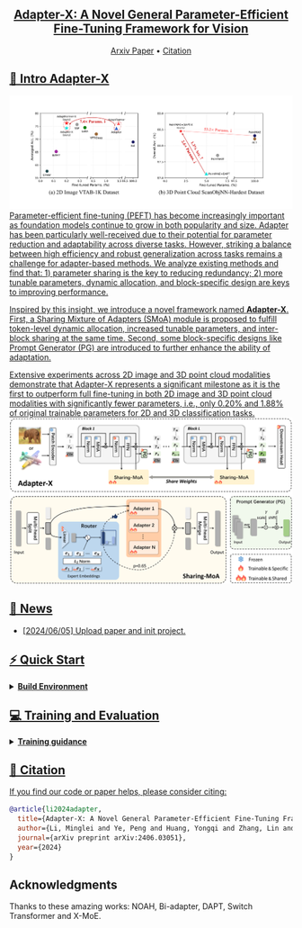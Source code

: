 <!-- <div align= "center">
    <img src="./assets/images/meshxl_logo.jpg" width="170px">
    <h1> Official repo for Adapter-X</h1>

</div> -->

<div align="center">
    <h2> <a href="https://arxiv.org/abs/2406.03051">Adapter-X: A Novel General Parameter-Efficient Fine-Tuning Framework for Vision</a></h2>

<p align="center">
  <!-- <a href="https://ch3cook-fdu.github.io/">Project Page</a> • -->
  <a href="https://arxiv.org/abs/2406.03051">Arxiv Paper</a> •
  <!-- <a href="">HuggingFace Demo</a> • -->
  <a href="#-citation">Citation
</p>

</div>

<div align="center">

<!-- <img src="https://cdn.discordapp.com/attachments/941582479117127680/1111543600879259749/20230526075532.png" width="350px"> -->

<!-- |                                                   Teaser Video                                                   |                                                    Demo Video                                                    |
| :--------------------------------------------------------------------------------------------------------------: | :--------------------------------------------------------------------------------------------------------------: |
| <video src="https://github.com/OpenMotionLab/MotionGPT/assets/120085716/a741e162-b2f4-4f65-af8e-aa19c4115a9e" /> | <video src="https://github.com/OpenMotionLab/MotionGPT/assets/120085716/ae966d17-6326-43e6-8d5b-8562cf3ffd52" /> | -->

</div>

<!-- ### [MeshXL: Neural Coordinate Field for Generative 3D Foundation Models](https://motion-gpt.github.io/) -->
<!-- ### [Project Page](https://motion-gpt.github.io/) | [Arxiv Paper](https://arxiv.org/abs/2306.14795) | [HuggingFace Demo](xxx) -->

## 🏃 Intro Adapter-X
<img width="1194" alt="teaser" src="./assets/images/teaser.png">
Parameter-efficient fine-tuning (PEFT) has become increasingly important as foundation models continue to grow in both popularity and size. Adapter has been particularly well-received due to their potential for parameter reduction and adaptability across diverse tasks. However, striking a balance between high efficiency and robust generalization across tasks remains a challenge for adapter-based methods. We analyze existing methods and find that: 1) parameter sharing is the key to reducing redundancy; 2) more tunable parameters, dynamic allocation, and block-specific design are keys to improving performance.

Inspired by this insight, we introduce a novel framework named **Adapter-X**. First, a Sharing Mixture of Adapters (SMoA) module is proposed to fulfill token-level dynamic allocation, increased tunable parameters, and inter-block sharing at the same time. Second, some block-specific designs like Prompt Generator (PG) are introduced to further enhance the ability of adaptation. 

Extensive experiments across 2D image and 3D point cloud modalities demonstrate that Adapter-X represents a significant milestone as it is the first to outperform full fine-tuning in both 2D image and 3D point cloud modalities with significantly fewer parameters, i.e., only 0.20% and 1.88% of original trainable parameters for 2D and 3D classification tasks. 
<img width="1194" alt="pipeline" src="./assets/images/pipeline.png">


## 🚩 News

- [2024/06/05] Upload paper and init project.

## ⚡ Quick Start

<details>
  <summary><b>Build Environment</b></summary>

</details>

## 💻 Training and Evaluation

<details>
  <summary><b>Training guidance</b></summary>

</details>


## 📖 Citation

If you find our code or paper helps, please consider citing:

```bibtex
@article{li2024adapter,
  title={Adapter-X: A Novel General Parameter-Efficient Fine-Tuning Framework for Vision},
  author={Li, Minglei and Ye, Peng and Huang, Yongqi and Zhang, Lin and Chen, Tao and He, Tong and Fan, Jiayuan and Ouyang, Wanli},
  journal={arXiv preprint arXiv:2406.03051},
  year={2024}
}
```

## Acknowledgments

Thanks to these amazing works: NOAH, Bi-adapter, DAPT, Switch Transformer and X-MoE.

